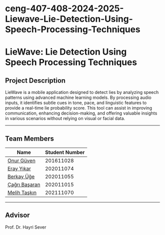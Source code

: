 # ceng-407-408-2024-2025-Liewave-Lie-Detection-Using-Speech-Processing-Techniques

# LieWave: Lie Detection Using Speech Processing Techniques

## Project Description
LieWave is a mobile application designed to detect lies by analyzing speech patterns using advanced machine learning models. By processing audio inputs, it identifies subtle cues in tone, pace, and linguistic features to provide a real-time lie probability score. This tool can assist in improving communication, enhancing decision-making, and offering valuable insights in various scenarios without relying on visual or facial data.

---

## Team Members

| Name                 | Student Number      |
|----------------------|---------------------|
| [Onur Güven](https://github.com/OnurGuveen)         | 201611028 |
| [Eray Yıkar](https://github.com/Erykr1)   | 202011074 |
| [Berkay Üğe](https://github.com/berkayugeofficial)   | 202011055 |
| [Çağrı Başaran](https://github.com/cagribasaran)   | 202011015 |
| [Melih Taşkın](https://github.com/melihoverflow5) | 202111070 |
---

## Advisor
Prof. Dr. Hayri Sever
